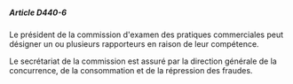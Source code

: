 ##### Article D440-6

Le président de la commission d'examen des pratiques commerciales peut désigner un ou plusieurs rapporteurs en raison de leur compétence.

Le secrétariat de la commission est assuré par la direction générale de la concurrence, de la consommation et de la répression des fraudes.

